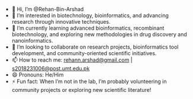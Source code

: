- 👋 Hi, I’m @Rehan-Bin-Arshad
- 👀 I’m interested in biotechnology, bioinformatics, and advancing research through innovative techniques.
- 🌱 I’m currently learning advanced bioinformatics, recombinant biotechnology, and exploring new methodologies in drug discovery and nanoinformatics.
- 💞️ I’m looking to collaborate on research projects, bioinformatics tool development, and community-oriented scientific initiatives.
- 📫 How to reach me: rehann.arshad@gmail.com | s2018231006@post.umt.edu.pk
- 😄 Pronouns: He/Him
- ⚡ Fun fact: When I’m not in the lab, I’m probably volunteering in community projects or exploring new scientific literature!
